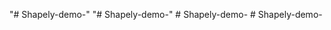 "# Shapely-demo-" 
"# Shapely-demo-" 
#   S h a p e l y - d e m o -  
 #   S h a p e l y - d e m o -  
 